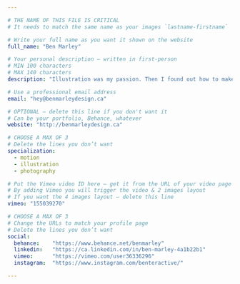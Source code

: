 ```yaml
---

# THE NAME OF THIS FILE IS CRITICAL
# It needs to match the same name as your images `lastname-firstname`

# Write your full name as you want it shown on the website
full_name: "Ben Marley"

# Your personal description — written in first-person
# MIN 100 characters
# MAX 140 characters
description: "Illustration was my passion. Then I found out how to make the illustrations move and it changed my whole outlook on the design world."

# Use a professional email address
email: "hey@benmarleydesign.ca"

# OPTIONAL — delete this line if you don't want it
# Can be your portfolio, Behance, whatever
website: "http://benmarleydesign.ca"

# CHOOSE A MAX OF 3
# Delete the lines you don’t want
specialization:
  - motion
  - illustration
  - photography

# Put the Vimeo video ID here — get it from the URL of your video page
# By adding Vimeo you will trigger the video & 2 images layout
# If you want the 4 images layout — delete this line
vimeo: "155039270"

# CHOOSE A MAX OF 3
# Change the URLs to match your profile page
# Delete the lines you don’t want
social:
  behance:    "https://www.behance.net/benmarley"
  linkedin:   "https://ca.linkedin.com/in/ben-marley-4a1b22b1"
  vimeo:      "https://vimeo.com/user36336296"
  instagram:  "https://www.instagram.com/benteractive/"

---
```


